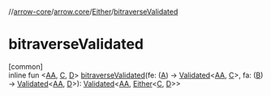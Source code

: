 //[arrow-core](../../../index.md)/[arrow.core](../index.md)/[Either](index.md)/[bitraverseValidated](bitraverse-validated.md)

# bitraverseValidated

[common]\
inline fun &lt;[AA](bitraverse-validated.md), [C](bitraverse-validated.md), [D](bitraverse-validated.md)&gt; [bitraverseValidated](bitraverse-validated.md)(fe: ([A](index.md)) -&gt; [Validated](../-validated/index.md)&lt;[AA](bitraverse-validated.md), [C](bitraverse-validated.md)&gt;, fa: ([B](index.md)) -&gt; [Validated](../-validated/index.md)&lt;[AA](bitraverse-validated.md), [D](bitraverse-validated.md)&gt;): [Validated](../-validated/index.md)&lt;[AA](bitraverse-validated.md), [Either](index.md)&lt;[C](bitraverse-validated.md), [D](bitraverse-validated.md)&gt;&gt;
